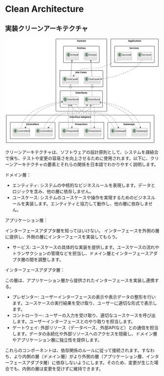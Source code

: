 # Clean Architecture

## 実装クリーンアーキテクチャ
![](/out/docs/architecture/clean-architecture/%E5%AE%9F%E8%A3%85%E3%82%AF%E3%83%AA%E3%83%BC%E3%83%B3%E3%82%A2%E3%83%BC%E3%82%AD%E3%83%86%E3%82%AF%E3%83%81%E3%83%A3.svg)


クリーンアーキテクチャは、ソフトウェアの設計原則として、システムを疎結合で保ち、テストや変更の容易さを向上させるために使用されます。以下に、クリーンアーキテクチャの要素とそれらの関係を日本語でわかりやすく説明します。

ドメイン層：
- エンティティ: システムの中核的なビジネスルールを表現します。データとロジックを含み、他の層に依存しません。
- ユースケース: システムのユースケースや操作を実現するためのビジネスルールを実装します。エンティティと協力して動作し、他の層に依存しません。

アプリケーション層：

インターフェースアダプタ層を知ってはいけない。
インターフェースを外側の層に提供し、外側の層にインターフェースを実装してもらう。

- サービス: ユースケースの具体的な実装を提供します。ユースケースの流れやトランザクションの管理などを担当し、ドメイン層とインターフェースアダプタ層の間を調整します。

インターフェースアダプタ層：

この層は、アプリケーション層から提供されたインターフェースを実装し連携する。

- プレゼンター: ユーザーインターフェースの表示や表示データの整形を行います。ユースケースの実行結果を受け取り、ユーザーに適切な形式で表示します。
- コントローラー: ユーザーの入力を受け取り、適切なユースケースを呼び出します。ユーザーインターフェースとのやり取りを担当します。
- ゲートウェイ: 外部リソース（データベース、外部APIなど）との通信を担当します。データの永続化や外部リソースへのアクセスを隠蔽し、ドメイン層やアプリケーション層に独立性を提供します。


これらのコンポーネントは、依存関係のルールに従って接続されます。すなわち、より内側の層（ドメイン層）がより外側の層（アプリケーション層、インターフェースアダプタ層）に依存しないようにします。そのため、変更が生じた場合でも、内側の層は変更を受けずに維持できます。
